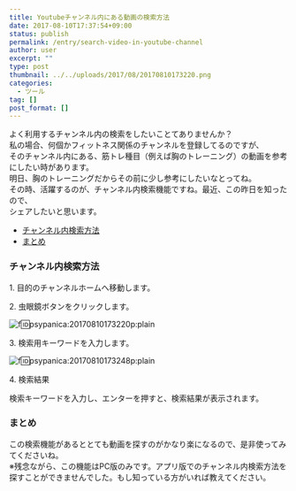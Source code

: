 ```yaml
---
title: Youtubeチャンネル内にある動画の検索方法
date: 2017-08-10T17:37:54+09:00
status: publish
permalink: /entry/search-video-in-youtube-channel
author: user
excerpt: ""
type: post
thumbnail: ../../uploads/2017/08/20170810173220.png
categories:
  - ツール
tag: []
post_format: []
---
```


よく利用するチャンネル内の検索をしたいことてありませんか？  
私の場合、何個かフィットネス関係のチャンネルを登録してるのですが、  
そのチャンネル内にある、筋トレ種目（例えば胸のトレーニング）の動画を参考にしたい時があります。  
明日、胸のトレーニングだからその前に少し参考にしたいなとってね。  
その時、活躍するのが、チャンネル内検索機能ですね。最近、この昨日を知ったので、  
シェアしたいと思います。

- [チャンネル内検索方法](#%E3%83%81%E3%83%A3%E3%83%B3%E3%83%8D%E3%83%AB%E5%86%85%E6%A4%9C%E7%B4%A2%E6%96%B9%E6%B3%95)
- [まとめ](#%E3%81%BE%E3%81%A8%E3%82%81)

### チャンネル内検索方法

1\. 目的のチャンネルホームへ移動します。

2\. 虫眼鏡ボタンをクリックします。

![f:id:psypanica:20170810173220p:plain](https://cdn-ak.f.st-hatena.com/images/fotolife/p/psypanica/20170810/20170810173220.png "f:id:psypanica:20170810173220p:plain")

3\. 検索用キーワードを入力します。

![f:id:psypanica:20170810173248p:plain](https://cdn-ak.f.st-hatena.com/images/fotolife/p/psypanica/20170810/20170810173248.png "f:id:psypanica:20170810173248p:plain")

4\. 検索結果

検索キーワードを入力し、エンターを押すと、検索結果が表示されます。

### まとめ

この検索機能があるととても動画を探すのがかなり楽になるので、是非使ってみてくださいね。  
※残念ながら、この機能はPC版のみです。アプリ版でのチャンネル内検索方法を探すことができませんでした。もし知っている方がいれば教えてください。

